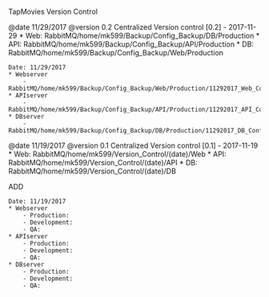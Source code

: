 TapMovies Version Control

@date 11/29/2017
@version 0.2
Centralized Version control
[0.2] - 2017-11-29
    * Web: RabbitMQ/home/mk599/Backup/Config_Backup/DB/Production
    * API: RabbitMQ/home/mk599/Backup/Config_Backup/API/Production
    * DB:  RabbitMQ/home/mk599/Backup/Config_Backup/Web/Production
 
    Date: 11/29/2017
    * Webserver
        - RabbitMQ/home/mk599/Backup/Config_Backup/Web/Production/11292017_Web_Config
    * APIserver
        - RabbitMQ/home/mk599/Backup/Config_Backup/API/Production/11292017_API_Config
    * DBserver
        - RabbitMQ/home/mk599/Backup/Config_Backup/DB/Production/11292017_DB_Config.tar

@date 11/19/2017
@version 0.1
Centralized Version control
[0.1] - 2017-11-19
    * Web: RabbitMQ/home/mk599/Version_Control/(date)/Web
    * API: RabbitMQ/home/mk599/Version_Control/(date)/API
    * DB:  RabbitMQ/home/mk599/Version_Control/(date)/DB

ADD

    Date: 11/19/2017
    * Webserver
        - Production:
        - Development:
        - QA: 
    * APIserver
        - Production:
        - Development:
        - QA: 
    * DBserver
        - Production:
        - Development:
        - QA: 
